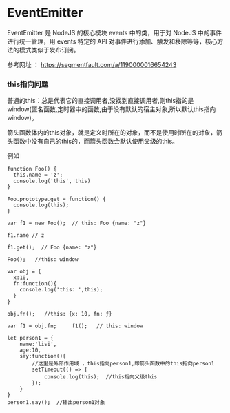 # EventEmitter

EventEmitter 是 NodeJS 的核心模块 events 中的类，用于对 NodeJS 中的事件进行统一管理，用 events 特定的 API 对事件进行添加、触发和移除等等，核心方法的模式类似于发布订阅。

参考网址 ： https://segmentfault.com/a/1190000016654243

### this指向问题

普通的this：总是代表它的直接调用者,没找到直接调用者,则this指的是 window(匿名函数,定时器中的函数,由于没有默认的宿主对象,所以默认this指向window)。

箭头函数体内的this对象，就是定义时所在的对象，而不是使用时所在的对象，箭头函数中没有自己的this的，而箭头函数会默认使用父级的this。


例如

```
function Foo() {
  this.name = 'z';
  console.log('this', this)
}

Foo.prototype.get = function() {
  console.log(this);
}

var f1 = new Foo();  // this: Foo {name: "z"}

f1.name // z

f1.get();  // Foo {name: "z"}

Foo();   //this: window

var obj = {
  x:10,
  fn:function(){
    console.log('this: ',this);
  }
}

obj.fn();   //this: {x: 10, fn: ƒ}

var f1 = obj.fn;     f1();   // this: window

let person1 = {
    name:'lisi',
    age:10,
    say:function(){
        //这里是外部作用域 ，this指向person1,即箭头函数中的this指向person1
        setTimeout(() => {
            console.log(this);  //this指向父级this
        });
    }
}
person1.say();  //输出person1对象


```
